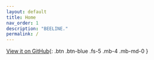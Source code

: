 ```yaml
---
layout: default
title: Home
nav_order: 1
description: "BEELINE."
permalink: /
---
```


[View it on GitHub](https://github.com/Murali-group/Beeline){: .btn .btn-blue .fs-5 .mb-4 .mb-md-0 }

